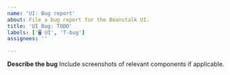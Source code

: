 ```yaml
---
name: 'UI: Bug report'
about: File a bug report for the Beanstalk UI.
title: 'UI Bug: TODO'
labels: ['🖥 UI', 'T-bug']
assignees: ''

---
```


**Describe the bug**
Include screenshots of relevant components if applicable.
